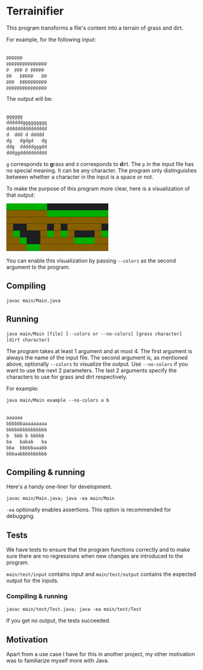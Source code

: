 # Terrainifier

This program transforms a file's content into a terrain of grass and dirt.

For example, for the following input:

```

pppppp
ppppppppppppppp
p  ppp p ppppp
pp   ppppp   pp
ppp  pppppppppp
ppppppppppppppp
```

The output will be:

```

gggggg
ddddddggggggggg
ddddddddddddddd
d  ddd d ddddd
dg   dgdgd   dg
ddg  dddddgggdd
dddggdddddddddd
```

`g` corresponds to **g**rass and `d` corresponds to **d**irt.
The `p` in the input file has no special meaning. It can be any character.
The program only distinguishes between whether a character in the input is a space or not.

To make the purpose of this program more clear, here is a visualization of that output:

![example](example.png)

You can enable this visualization by passing `--colors` as the second argument to the program.

## Compiling

```
javac main/Main.java
```

## Running

```
java main/Main [file] [--colors or --no-colors] [grass character] [dirt character]
```

The program takes at least 1 argument and at most 4.
The first argument is always the name of the input file.
The second argument is, as mentioned above, optionally `--colors` to visualize the output.
Use `--no-colors` if you want to use the next 2 parameters.
The last 2 arguments specify the characters to use for grass and dirt respectively.

For example:

```
java main/Main example --no-colors a b
```

```

aaaaaa
bbbbbbaaaaaaaaa
bbbbbbbbbbbbbbb
b  bbb b bbbbb
ba   babab   ba
bba  bbbbbaaabb
bbbaabbbbbbbbbb
```

## Compiling & running

Here's a handy one-liner for development.

```
javac main/Main.java; java -ea main/Main
```

`-ea` optionally enables assertions. This option is recommended for debugging.

## Tests

We have tests to ensure that the program functions correctly and to make sure there are no regressions when new changes are introduced to the program.

`main/test/input` contains input and `main/test/output` contains the expected output for the inputs.

### Compiling & running

```
javac main/test/Test.java; java -ea main/test/Test
```

If you get no output, the tests succeeded.

## Motivation

Apart from a use case I have for this in another project, my other motivation was to familiarize myself more with Java.
